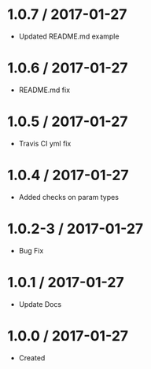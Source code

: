 1.0.7 / 2017-01-27
==================

  * Updated README.md example

1.0.6 / 2017-01-27
==================

  * README.md fix

1.0.5 / 2017-01-27
==================

  * Travis CI yml fix

1.0.4 / 2017-01-27
==================

  * Added checks on param types

1.0.2-3 / 2017-01-27
==================

  * Bug Fix

1.0.1 / 2017-01-27
==================

  * Update Docs

1.0.0 / 2017-01-27
==================

  * Created